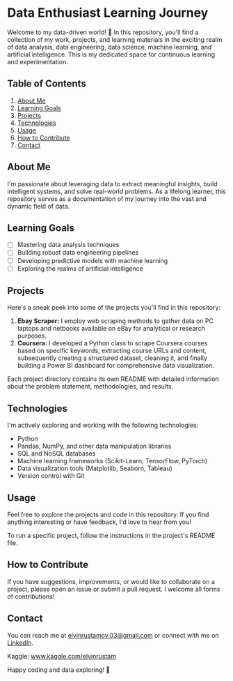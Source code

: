 # Data Enthusiast Learning Journey

Welcome to my data-driven world! 🚀 In this repository, you'll find a collection of my work, projects, and learning materials in the exciting realm of data analysis, data engineering, data science, machine learning, and artificial intelligence. This is my dedicated space for continuous learning and experimentation.

## Table of Contents

1. [About Me](#about-me)
2. [Learning Goals](#learning-goals)
3. [Projects](#projects)
4. [Technologies](#technologies)
5. [Usage](#usage)
6. [How to Contribute](#how-to-contribute)
7. [Contact](#contact)

## About Me

I'm passionate about leveraging data to extract meaningful insights, build intelligent systems, and solve real-world problems. As a lifelong learner, this repository serves as a documentation of my journey into the vast and dynamic field of data.

## Learning Goals

- [ ] Mastering data analysis techniques
- [ ] Building robust data engineering pipelines
- [ ] Developing predictive models with machine learning
- [ ] Exploring the realms of artificial intelligence

## Projects

Here's a sneak peek into some of the projects you'll find in this repository:

1. **Ebay Scraper:** I employ web scraping methods to gather data on PC laptops and netbooks available on eBay for analytical or research purposes.
2. **Coursera:** I developed a Python class to scrape Coursera courses based on specific keywords, extracting course URLs and content, subsequently creating a structured dataset, cleaning it, and finally building a Power BI dashboard for comprehensive data visualization.

Each project directory contains its own README with detailed information about the problem statement, methodologies, and results.

## Technologies

I'm actively exploring and working with the following technologies:

- Python
- Pandas, NumPy, and other data manipulation libraries
- SQL and NoSQL databases
- Machine learning frameworks (Scikit-Learn, TensorFlow, PyTorch)
- Data visualization tools (Matplotlib, Seaborn, Tableau)
- Version control with Git

## Usage

Feel free to explore the projects and code in this repository. If you find anything interesting or have feedback, I'd love to hear from you!

To run a specific project, follow the instructions in the project's README file.

## How to Contribute

If you have suggestions, improvements, or would like to collaborate on a project, please open an issue or submit a pull request. I welcome all forms of contributions!

## Contact

You can reach me at elvinrustamov.03@gmail.com or connect with me on [LinkedIn](https://www.linkedin.com/in/elvin-rustamov-619101246/).

Kaggle: www.kaggle.com/elvinrustam

Happy coding and data exploring! 🚀
